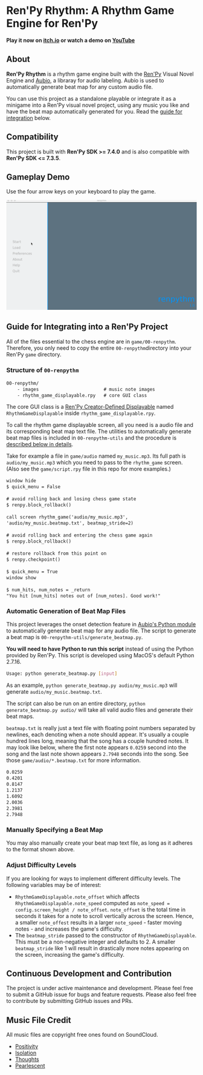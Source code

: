 # Ren'Py Rhythm: A Rhythm Game Engine for Ren'Py

**Play it now on [itch.io](https://r3dhummingbird.itch.io/renpy-rhythm-game) or watch a demo on [YouTube](https://youtu.be/7fMig9BmDzY)**

## About

**Ren'Py Rhythm** is a rhythm game engine built with the [Ren'Py](http://renpy.org/) Visual Novel Engine and [Aubio](https://aubio.org/), a libraray for audio labeling. Aubio is used to automatically generate beat map for any custom audio file.

You can use this project as a standalone playable or integrate it as a minigame into a Ren'Py visual novel project, using any music you like and have the beat map automatically generated for you. Read the [guide for integration](https://github.com/RuolinZheng08/renpy-rhythm#guide-for-integrating-into-a-renpy-project) below.

## Compatibility

This project is built with **Ren'Py SDK >= 7.4.0** and is also compatible with **Ren'Py SDK <= 7.3.5**.

## Gameplay Demo

Use the four arrow keys on your keyboard to play the game. 

<img src="https://github.com/RuolinZheng08/renpy-rhythm/blob/master/demo.gif" alt="Gameplay Example" width=600>

## Guide for Integrating into a Ren'Py Project

All of the files essential to the chess engine are in `game/00-renpythm`. Therefore, you only need to copy the entire `00-renpythm`directory into your Ren'Py `game` directory.

### Structure of `00-renpythm`

```
00-renpythm/
    - images                        # music note images
    - rhythm_game_displayable.rpy   # core GUI class
```

The core GUI class is a [Ren'Py Creator-Defined Displayable](https://www.renpy.org/doc/html/udd.html) named `RhythmGameDisplayable` inside `rhythm_game_displayable.rpy`.

To call the rhythm game displayable screen, all you need is a audio file and its corresponding beat map text file. The utilities to automatically generate beat map files is included in `00-renpythm-utils` and the procedure is [described below in details](https://github.com/RuolinZheng08/renpy-rhythm#automatic-generation-of-beat-map-files).

Take for example a file in `game/audio` named `my_music.mp3`. Its full path is `audio/my_music.mp3`  which you need to pass to the `rhythm_game` screen. (Also see the `game/script.rpy` file in this repo for more examples.)

```renpy
window hide
$ quick_menu = False

# avoid rolling back and losing chess game state
$ renpy.block_rollback()

call screen rhythm_game('audio/my_music.mp3', 'audio/my_music.beatmap.txt', beatmap_stride=2)

# avoid rolling back and entering the chess game again
$ renpy.block_rollback()

# restore rollback from this point on
$ renpy.checkpoint()

$ quick_menu = True
window show

$ num_hits, num_notes = _return
"You hit [num_hits] notes out of [num_notes]. Good work!"
```

### Automatic Generation of Beat Map Files

This project leverages the onset detection feature in [Aubio's Python module](https://github.com/aubio/aubio/tree/master/python) to automatically generate beat map for any audio file. The script to generate a beat map is `00-renpythm-utils/generate_beatmap.py`.

**You will need to have Python to run this script** instead of using the Python provided by Ren'Py. This script is developed using MacOS's default Python 2.7.16.

```bash
Usage: python generate_beatmap.py [input]
```

As an example, `python generate_beatmap.py audio/my_music.mp3` will generate `audio/my_music.beatmap.txt`.

The script can also be run on an entire directory, `python generate_beatmap.py audio/` will take all valid audio files and generate their beat maps.

`beatmap.txt` is really just a text file with floating point numbers separated by newlines, each denoting when a note should appear. It's usually a couple hundred lines long, meaning that the song has a couple hundred notes. It may look like below, where the first note appears `0.0259` second into the song and the last note shown appears `2.7948` seconds into the song. See those `game/audio/*.beatmap.txt` for more information.

```
0.0259
0.4201
0.8147
1.2137
1.6092
2.0036
2.3981
2.7948
```

### Manually Specifying a Beat Map

You may also manually create your beat map text file, as long as it adheres to the format shown above.

### Adjust Difficulty Levels

If you are looking for ways to implement different difficulty levels. The following variables may be of interest:

- `RhythmGameDisplayable.note_offset` which affects `RhythmGameDisplayable.note_speed` computed as `note_speed = config.screen_height / note_offset`. `note_offset` is the total time in seconds it takes for a note to scroll vertically across the screen. Hence, a smaller `note_offest` results in a larger `note_speed` - faster moving notes - and increases the game's difficulty.
- The `beatmap_stride` passed to the constructor of `RhythmGameDisplayable`. This must be a non-negative integer and defaults to 2. A smaller `beatmap_stride` like 1 will result in drastically more notes appearing on the screen, increasing the game's difficulty.

## Continuous Development and Contribution
The project is under active maintenance and development. Please feel free to submit a GitHub issue for bugs and feature requests. Please also feel free to contribute by submitting GitHub issues and PRs. 

## Music File Credit

All music files are copyright free ones found on SoundCloud.

- [Positivity](https://soundcloud.com/nocopyrightlofi/no-copyright-chill-lofi-hiphop-positivity-by-envy)
- [Isolation](https://soundcloud.com/nocopyrightlofi/no-copyright-chill-lofi-hiphop)
- [Thoughts](https://soundcloud.com/nocopyrightlofi/no-copyright-chill-lofi-hip)
- [Pearlescent](https://soundcloud.com/nocopyrightlofi/no-copyright-chill-lofi-hiphop-purlecent-by-matxete-prod)
